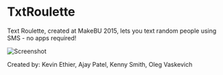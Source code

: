 # TxtRoulette
Text Roulette, created at MakeBU 2015, lets you text random people using SMS - no apps required!

![Screenshot](http://challengepost-s3-challengepost.netdna-ssl.com/photos/production/software_photos/000/236/120/datas/gallery.jpg)

Created by: Kevin Ethier, Ajay Patel, Kenny Smith, Oleg Vaskevich
